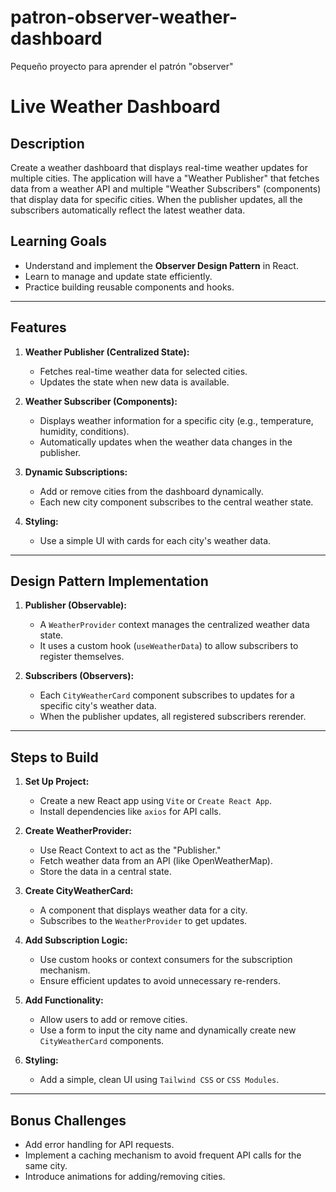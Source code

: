 # patron-observer-weather-dashboard
Pequeño proyecto para aprender el patrón "observer"

# Live Weather Dashboard

## Description
Create a weather dashboard that displays real-time weather updates for multiple cities. The application will have a "Weather Publisher" that fetches data from a weather API and multiple "Weather Subscribers" (components) that display data for specific cities. When the publisher updates, all the subscribers automatically reflect the latest weather data.

## Learning Goals
- Understand and implement the **Observer Design Pattern** in React.
- Learn to manage and update state efficiently.
- Practice building reusable components and hooks.

---

## Features
1. **Weather Publisher (Centralized State):**
   - Fetches real-time weather data for selected cities.
   - Updates the state when new data is available.

2. **Weather Subscriber (Components):**
   - Displays weather information for a specific city (e.g., temperature, humidity, conditions).
   - Automatically updates when the weather data changes in the publisher.

3. **Dynamic Subscriptions:**
   - Add or remove cities from the dashboard dynamically.
   - Each new city component subscribes to the central weather state.

4. **Styling:**
   - Use a simple UI with cards for each city's weather data.

---

## Design Pattern Implementation

1. **Publisher (Observable):**
   - A `WeatherProvider` context manages the centralized weather data state.
   - It uses a custom hook (`useWeatherData`) to allow subscribers to register themselves.

2. **Subscribers (Observers):**
   - Each `CityWeatherCard` component subscribes to updates for a specific city's weather data.
   - When the publisher updates, all registered subscribers rerender.

---

## Steps to Build
1. **Set Up Project:**
   - Create a new React app using `Vite` or `Create React App`.
   - Install dependencies like `axios` for API calls.

2. **Create WeatherProvider:**
   - Use React Context to act as the "Publisher."
   - Fetch weather data from an API (like OpenWeatherMap).
   - Store the data in a central state.

3. **Create CityWeatherCard:**
   - A component that displays weather data for a city.
   - Subscribes to the `WeatherProvider` to get updates.

4. **Add Subscription Logic:**
   - Use custom hooks or context consumers for the subscription mechanism.
   - Ensure efficient updates to avoid unnecessary re-renders.

5. **Add Functionality:**
   - Allow users to add or remove cities.
   - Use a form to input the city name and dynamically create new `CityWeatherCard` components.

6. **Styling:**
   - Add a simple, clean UI using `Tailwind CSS` or `CSS Modules`.

---

## Bonus Challenges
- Add error handling for API requests.
- Implement a caching mechanism to avoid frequent API calls for the same city.
- Introduce animations for adding/removing cities.
